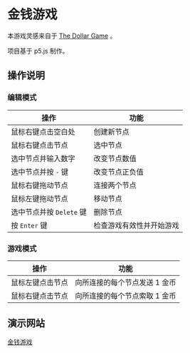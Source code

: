 # 金钱游戏

本游戏灵感来自于 [The Dollar Game](http://www.bradyharanblog.com/blog/the-dollar-game) 。

项目基于 p5.js 制作。

## 操作说明

### 编辑模式

| 操作                   | 功能                  |
|-----------------------|----------------------|
| 鼠标右键点击空白处       | 创建新节点             |
| 鼠标右键点击节点         | 选中节点              |
| 选中节点并输入数字       | 改变节点数值           |
| 选中节点并按 `-` 键      | 改变节点正负值         |
| 鼠标右键拖动节点         | 连接两个节点           |
| 鼠标左键拖动节点         | 移动节点              |
| 选中节点并按 `Delete` 键 | 删除节点              |
| 按 `Enter` 键          | 检查游戏有效性并开始游戏 |

### 游戏模式

| 操作           | 功能                      |
|---------------|---------------------------|
| 鼠标左键点击节点 | 向所连接的每个节点发送 1 金币 |
| 鼠标右键点击节点 | 向所连接的每个节点索取 1 金币 |

## 演示网站

[金钱游戏](https://alumik.github.io/the-dollar-game-p5js/)
